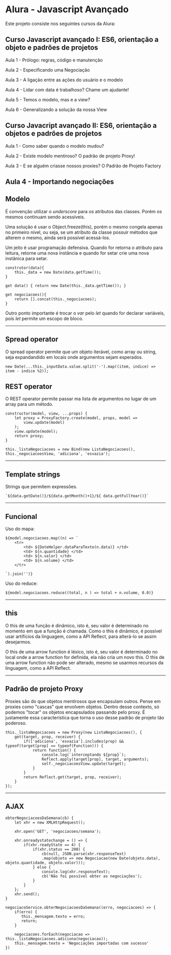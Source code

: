# Alura - Javascript Avançado

Este projeto consiste nos seguintes cursos da Alura:

## Curso Javascript avançado I: ES6, orientação a objeto e padrões de projetos

Aula 1  - Prólogo: regras, código e manutenção

Aula 2 - Especificando uma Negociação

Aula 3 - A ligação entre as ações do usuário e o modelo

Aula 4 - Lidar com data é trabalhoso? Chame um ajudante!

Aula 5 - Temos o modelo, mas e a view?

Aula 6 - Generalizando a solução da nossa View

## Curso Javacript avançado II: ES6, orientação a objetos e padrões de projetos

Aula 1 - Como saber quando o modelo mudou?

Aula 2 - Existe modelo mentiroso? O padrão de projeto Proxy!

Aula 3 - E se alguém criasse nossos proxies? O Padrão de Projeto Factory

Aula 4 - Importando negociações
---

## Modelo
É convenção utilizar o *underscore* para os atributos das classes. Porém os mesmos continuam sendo acessíveis.

Uma solução é usar o Object.freeze(this), porém o mesmo congela apenas no primeiro nível, ou seja, se um atributo da classe possuir métodos que alterem o mesmo, ainda será possível acessá-los.

Um jeito é usar programação defensiva. Quando for retorna o atributo para leitura, retorne uma nova instância e quando for setar crie uma nova instânica para setar.

```
construtor(data){
	this._data = new Date(data.getTime());
} 

get data() { return new Date(this._data.getTime()); }

get negociacoes(){
	return [].concat(this._negociacoes);
}
```

Outro ponto importante é trocar o *var* pelo *let* quando for declarar variáveis, pois *let* permite um escopo de bloco.

---
## Spread operator
O spread operator permite que um objeto iterável, como array ou string, seja expandandido em locais onde argumentos sejam esperados. 

```
new Date(...this._inputData.value.split('-').map((item, indice) =>  item - indice %2));
```

## REST operator
O REST operator permite passar ma lista de argumentos no lugar de um array para um método.
```
constructor(model, view, ...props) {
	let proxy = ProxyFactory.create(model, props, model => 
		view.update(model)
	);
	view.update(model);
	return proxy;
}
	
this._listaNegociacoes = new Bind(new ListaNegociacoes(), this._negociacoesView, 'adiciona', 'esvazia');
```
---
## Template strings 
Strings que permitem expressões.

```
`${data.getDate()}/${data.getMonth()+1}/${ data.getFullYear()}`
```

---

## Funcional

Uso do mapa:

```
${model.negociacoes.map((n) => `
	<tr>
		<td> ${DateHelper.dataParaTexto(n.data)} </td>
		<td> ${n.quantidade} </td>
		<td> ${n.valor} </td>
		<td> ${n.volume} </td>
	</tr>
	
`).join('')}
```

Uso do reduce:
```
${model.negociacoes.reduce((total, n ) => total + n.volume, 0.0)} 
```
---
## this

O this de uma função é dinâmico, isto é, seu valor é determinado no momento em que a função é chamada. Como o this é dinâmico, é possível usar artifícios da linguagem, como a API Reflect, para alterá-lo se assim desejarmos.

O this de uma arrow function é léxico, isto é, seu valor é determinado no local onde a arrow function for definida, ela não cria um novo this. O this de uma arrow function não pode ser alterado, mesmo se usarmos recursos da linguagem, como a API Reflect.

---
## Padrão de projeto Proxy

Proxies são do que objetos mentirosos que encapsulam outros. Pense em proxies como "cascas" que envolvem objetos. Dentro desse contexto, só podemos "tocar" os objetos encapsulados passando pelo proxy. É justamente essa característica que torna o uso desse padrão de projeto tão poderoso.

```
this._listaNegociacoes = new Proxy(new ListaNegociacoes(), {
	get(target, prop, receiver) {
		if(['adiciona', 'esvazia'].includes(prop) && typeof(target[prop] == typeof(Function))) {
			return function() {
				console.log(`interceptando ${prop}`);
				Reflect.apply(target[prop], target, arguments);
				self._negociacoesView.update(target);
			}  
		}
		return Reflect.get(target, prop, receiver);
	}
});
```
---
## AJAX
```
obterNegociacoesDaSemana(cb) {
	let xhr = new XMLHttpRequest();

	xhr.open('GET', 'negociacoes/semana');

	xhr.onreadystatechange = () => {
		if(xhr.readyState == 4) {
			if(xhr.status == 200) {
				cb(null, JSON.parse(xhr.responseText)
				.map(objeto => new Negociacao(new Date(objeto.data), objeto.quantidade, objeto.valor)));
			} else {
				console.log(xhr.responseText);
				cb('Não foi possível obter as negociações');
			}
		}
	};
	xhr.send();
}

negociacoService.obterNegociacoesDaSemana((erro, negociacoes) => {
	if(erro) {
	   this._mensagem.texto = erro;
	   return; 
	}

	negociacoes.forEach(negociacao => this._listaNegociacoes.adiciona(negociacao));
	this._mensagem.texto = 'Negociações importadas com sucesso'
})
```
